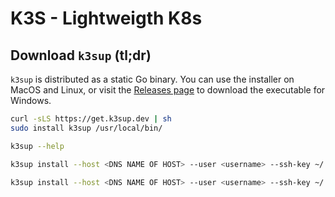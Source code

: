 # K3S - Lightweigth K8s

## Download `k3sup` (tl;dr)

`k3sup` is distributed as a static Go binary. You can use the installer on MacOS and Linux, or visit the [Releases page](https://github.com/alexellis/k3sup/releases) to download the executable for Windows.

```sh
curl -sLS https://get.k3sup.dev | sh
sudo install k3sup /usr/local/bin/

k3sup --help

k3sup install --host <DNS NAME OF HOST> --user <username> --ssh-key ~/.ssh/<user priv key> # or

k3sup install --host <DNS NAME OF HOST> --user <username> --ssh-key ~/.ssh/<user priv key> --k3s-extra-args '--no-deploy traefik'
```
